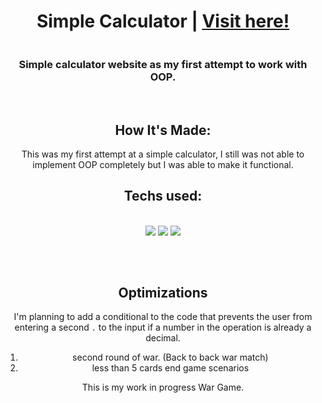 <h1 align="center">Simple Calculator | <a href="https://tonyherbert22atx.github.io/A-Simple-Calculator/">Visit here!</a></h1>
<div align="center">
	 <a href="/gif/-_SqivG" title=""><img src="https://i.makeagif.com/media/4-26-2022/_SqivG.gif" alt=""></a><div style="font-size:11px;">


</div>

<h3 align="center">Simple calculator website as my first attempt to work with OOP.</h3>
<br>

## How It's Made:

This was my first attempt at a simple calculator, I still was not able to implement OOP completely but I was able to make it functional. 

<h2 align="center">Techs used:</h2>
<br>
<div align="center">
    <img src="https://img.shields.io/static/v1?label=|&message=HTML5&color=23555f&style=plastic&logo=html5"/>
    <img src="https://img.shields.io/static/v1?label=|&message=CSS3&color=285f65&style=plastic&logo=css3"/>
    <img src="https://img.shields.io/static/v1?label=|&message=JAVASCRIPT&color=3c7f5d&style=plastic&logo=javascript"/>
</div>

##
<br>

## Optimizations

I'm planning to add a conditional to the code that prevents the user from entering a second ```.``` to the input if a number in the operation is already a decimal. 
1. second round of war. (Back to back war match)
2. less than 5 cards end game scenarios 

This is my work in progress War Game.






